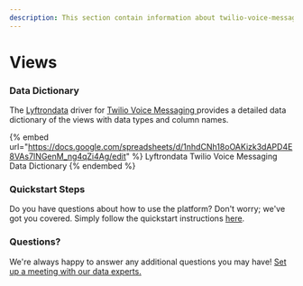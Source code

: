 ```yaml
---
description: This section contain information about twilio-voice-messaging connector views information
---
```


# Views

### Data Dictionary

The [Lyftrondata](https://www.lyftrondata.com/) driver for [Twilio Voice Messaging](https://www.lyftrondata.com/integration/business-analytics/twillio//)[ ](https://www.lyftrondata.com/integration/twilio-voice-messaging/)provides a detailed data dictionary of the views with data types and column names.

{% embed url="https://docs.google.com/spreadsheets/d/1nhdCNh18oOAKizk3dAPD4E8VAs7INGenM_ng4qZi4Ag/edit" %}
Lyftrondata Twilio Voice Messaging Data Dictionary
{% endembed %}

### Quickstart Steps

Do you have questions about how to use the platform? Don't worry; we've got you covered. Simply follow the quickstart instructions [here](../README.md).

### Questions? <a href="#questions" id="questions"></a>

We're always happy to answer any additional questions you may have! [Set up a meeting with our data experts.](https://www.lyftrondata.com/book-a-meeting/)


